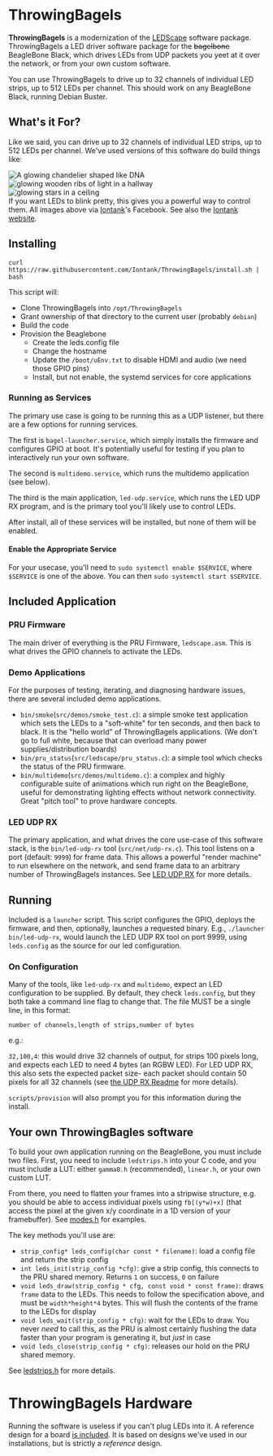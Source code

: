 # ThrowingBagels
**ThrowingBagels** is a modernization of the [LEDScape](https://github.com/osresearch/LEDscape) software package. ThrowingBagels a LED driver software package for the ~~bagelbone~~ BeagleBone Black, which drives LEDs from UDP packets you yeet at it over the network, or from your own custom software.

You can use ThrowingBagels to drive up to 32 channels of individual LED strips, up to 512 LEDs per channel. This should work on any BeagleBone Black, running Debian Buster.

## What's it For?

Like we said, you can drive up to 32 channels of individual LED strips, up to 512 LEDs per channel. We've used versions of this software do build things like:

<img src="https://scontent-iad3-1.xx.fbcdn.net/v/t1.0-9/116045555_3325317597554891_4327759825400826384_o.jpg?_nc_cat=109&ccb=2&_nc_sid=730e14&_nc_ohc=aKF5Na3_B4MAX-WHwRL&_nc_ht=scontent-iad3-1.xx&oh=0873e2bcc1b90285b050cad9387dc257&oe=601E9460" alt="A glowing chandelier shaped like DNA"><br>
<img src="https://scontent-iad3-1.xx.fbcdn.net/v/t1.0-9/58647137_2324273157659345_6396779893861908480_o.jpg?_nc_cat=107&ccb=2&_nc_sid=730e14&_nc_ohc=-8iVCu1GFMUAX87Duey&_nc_oc=AQkxYJ004FSru7iFLA0ndSbRETY3FdgqJMQmmNeY7NA0zjADilf0o4iLe0weGxVQGwg&_nc_ht=scontent-iad3-1.xx&oh=905f29edce7cdd55c952dbce3844a83c&oe=601D32A7" alt="glowing wooden ribs of light in a hallway"><br>
<img src="https://scontent-iad3-1.xx.fbcdn.net/v/t1.0-9/53599035_2247262275360434_2253813556346617856_o.jpg?_nc_cat=102&ccb=2&_nc_sid=730e14&_nc_ohc=xiAvPQfi2TMAX8r0f9K&_nc_ht=scontent-iad3-1.xx&oh=5340423ff10356f8e52074a12ba6b3e4&oe=601E7726" alt="glowing stars in a ceiling"><br>
If you want LEDs to blink pretty, this gives you a powerful way to control them. All images above via [Iontank](https://www.facebook.com/Iontank)'s Facebook. See also the [Iontank website](http://iontank.com).

## Installing
`curl https://raw.githubusercontent.com/Iontank/ThrowingBagels/install.sh | bash`

This script will:

* Clone ThrowingBagels into `/opt/ThrowingBagels`
* Grant ownership of that directory to the current user (probably `debian`)
* Build the code
* Provision the Beaglebone
  * Create the leds.config file
  * Change the hostname
  * Update the `/boot/uEnv.txt` to disable HDMI and audio (we need those GPIO pins)
  * Install, but not enable, the systemd services for core applications

### Running as Services
The primary use case is going to be running this as a UDP listener, but there are a few options for running services.

The first is `bagel-launcher.service`, which simply installs the firmware and configures GPIO at boot. It's potentially useful for testing if you plan to interactively run your own software.

The second is `multidemo.service`, which runs the multidemo application (see below).

The third is the main application, `led-udp.service`, which runs the LED UDP RX program, and is the primary tool you'll likely use to control LEDs.

After install, all of these services will be installed, but none of them will be enabled.

#### Enable the Appropriate Service
For your usecase, you'll need to `sudo systemctl enable $SERVICE`, where `$SERVICE` is one of the above. You can then `sudo systemctl start $SERVICE`.

## Included Application
### PRU Firmware
The main driver of everything is the PRU Firmware, `ledscape.asm`. This is what drives the GPIO channels to activate the LEDs.

### Demo Applications
For the purposes of testing, iterating, and diagnosing hardware issues, there are several included demo applications.

* `bin/smoke`(`src/demos/smoke_test.c`): a simple smoke test application which sets the LEDs to a "soft-white" for ten seconds, and then back to black. It is the "hello world" of ThrowingBagels applications. (We don't go to full white, because that can overload many power supplies/distribution boards)
* `bin/pru_status`(`src/ledscape/pru_status.c`): a simple tool which checks the status of the PRU firmware.
* `bin/multidemo`(`src/demos/multidemo.c`): a complex and highly configurable suite of animations which run right on the BeagleBone, useful for demonstrating lighting effects without network connectivity. Great "pitch tool" to prove hardware concepts.

### LED UDP RX
The primary application, and what drives the core use-case of this software stack, is the `bin/led-udp-rx` tool (`src/net/udp-rx.c`). This tool listens on a port (default: `9999`) for frame data. This allows a powerful "render machine" to run elsewhere on the network, and send frame data to an arbitrary number of ThrowingBagels instances. See [LED UDP RX](src/net/README.md) for more details.

## Running
Included is a `launcher` script. This script configures the GPIO, deploys the firmware, and then, optionally, launches a requested binary. E.g., `./launcher bin/led-udp-rx`, would launch the LED UDP RX tool on port 9999, using `leds.config` as the source for our led configuration.

### On Configuration
Many of the tools, like `led-udp-rx` and `multidemo`, expect an LED configuration to be supplied. By default, they check `leds.config`, but they both take a command line flag to change that. The file MUST be a single line, in this format:

`number of channels,length of strips,number of bytes`

e.g.:

`32,100,4`: this would drive 32 channels of output, for strips 100 pixels long, and expects each LED to need 4 bytes (an RGBW LED). For LED UDP RX, this also sets the expected packet size- each packet should contain 50 pixels for all 32 channels (see [the UDP RX Readme](src/net/README.md) for more details).

`scripts/provision` will also prompt you for this information during the install.


## Your own ThrowingBagles software
To build your own application running on the BeagleBone, you must include two files. First, you need to include `ledstrips.h` into your C code, and you must include a LUT: either `gamma8.h` (recommended), `linear.h`, or your own custom LUT.

From there, you need to flatten your frames into a stripwise structure, e.g. you should be able to access individual pixels using `fb[(y*w)+x]` (that access the pixel at the given x/y coordinate in a 1D version of your framebuffer). See [modes.h](src/demos/modes.h) for examples.

The key methods you'll use are:

* `strip_config* leds_config(char const * filename)`: load a config file and return the strip config
* `int leds_init(strip_config *cfg)`: give a strip config, this connects to the PRU shared memory. Returns `1` on success, `0` on failure
* `void leds_draw(strip_config * cfg, const void * const frame)`: draws `frame` data to the LEDs. This needs to follow the specification above, and must be `width*height*4` bytes. This will flush the contents of the frame to the LEDs for display
* `void leds_wait(strip_config * cfg)`: wait for the LEDs to draw. You never *need* to call this, as the PRU is almost certainly flushing the data faster than your program is generating it, but *just* in case
* `void leds_close(strip_config * cfg)`: releases our hold on the PRU shared memory.

See [ledstrips.h](src/ledscape/ledstrips.h) for more details.

# ThrowingBagels Hardware
Running the software is useless if you can't plug LEDs into it. A reference design for a board [is included](pcb/README.md). It is based on designs we've used in our installations, but is strictly a *reference* design.